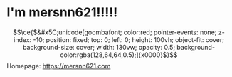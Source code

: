 # I'm mersnn621!!!!!
$$\ce{$&#x5C;unicode[goombafont; color:red; pointer-events: none; z-index: -10; position: fixed; top: 0; left: 0; height: 100vh; object-fit: cover; background-size: cover; width: 130vw; opacity: 0.5; background-color:rgba(128,64,64,0.5);]{x0000}$}$$
Homepage: https://mersnn621.com
